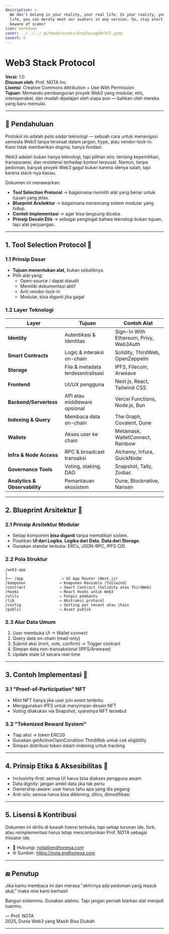```yaml
---
description: >-
  We don't belong in your reality, your real life. In your reality, your real
  life, you can merely meet our avatars in any version. So, stay alert and
  beware of scams!
icon: markdown
cover: ../../../.gitbook/assets/GnqSSpvagAAr5vT.jpeg
coverY: 0
---
```


# Web3 Stack Protocol

**Versi**: 1.0  
**Disusun oleh**: Prof. NOTA Inc.  
**Lisensi**: Creative Commons Attribution + Use With Permission  
**Tujuan**: Memandu pembangunan proyek Web3 yang modular, etis, interoperabel, dan mudah dipelajari oleh siapa pun — bahkan oleh mereka yang baru memulai.

---

## 🧭 Pendahuluan

Protokol ini adalah *peta sadar teknologi* — sebuah cara untuk menavigasi semesta Web3 tanpa tersesat dalam jargon, hype, atau vendor-lock-in. Kami tidak memberikan dogma, hanya fondasi.

Web3 adalah bukan hanya teknologi, tapi pilihan etis: tentang kepemilikan, transparansi, dan resistensi terhadap kontrol terpusat. Namun, tanpa pedoman, banyak proyek Web3 gagal bukan karena idenya salah, tapi karena stack-nya kacau.

Dokumen ini menawarkan:
- **Tool Selection Protocol** → bagaimana memilih alat yang benar untuk tujuan yang jelas.
- **Blueprint Arsitektur** → bagaimana merancang sistem modular yang hidup.
- **Contoh Implementasi** → agar bisa langsung dicoba.
- **Prinsip Desain Etis** → sebagai pengingat bahwa teknologi bukan tujuan, tapi alat perjuangan.

---

## 1. Tool Selection Protocol 🧰

### 1.1 Prinsip Dasar
- **Tujuan menentukan alat**, bukan sebaliknya.
- Pilih alat yang:
  - Open-source / dapat diaudit
  - Memiliki dokumentasi aktif
  - Anti vendor-lock-in
  - Modular, bisa diganti jika gagal

### 1.2 Layer Teknologi

| Layer | Tujuan | Contoh Alat |
|-------|--------|-------------|
| **Identity** | Autentikasi & Identitas | Sign-In With Ethereum, Privy, Web3Auth |
| **Smart Contracts** | Logic & interaksi on-chain | Solidity, ThirdWeb, OpenZeppelin |
| **Storage** | File & metadata terdesentralisasi | IPFS, Filecoin, Arweave |
| **Frontend** | UI/UX pengguna | Next.js, React, Tailwind CSS |
| **Backend/Serverless** | API atau middleware opsional | Vercel Functions, Node.js, Bun |
| **Indexing & Query** | Membaca data on-chain | The Graph, Covalent, Dune |
| **Wallets** | Akses user ke chain | Metamask, WalletConnect, Rainbow |
| **Infra & Node Access** | RPC & broadcast transaksi | Alchemy, Infura, QuickNode |
| **Governance Tools** | Voting, staking, DAO | Snapshot, Tally, Zodiac |
| **Analytics & Observability** | Pemantauan ekosistem | Dune, Blocknative, Nansen |

---

## 2. Blueprint Arsitektur 📐

### 2.1 Prinsip Arsitektur Modular
- Setiap komponen **bisa diganti** tanpa mematikan sistem.
- Pisahkan **UI dari Logika**, **Logika dari Data**, **Data dari Storage**.
- Gunakan standar terbuka: ERCs, JSON-RPC, IPFS CID.

### 2.2 Pola Struktur
```plaintext
/web3-app
│
├── /app                 → UI App Router (Next.js)
/komponen               → Komponen Reusable (Tailwind)
/contract               → Smart Contract (Solidity atau ThirdWeb)
/hooks                  → React Hooks untuk Web3
/utils                  → Fungsi pembantu
/lib                    → Abstraksi protocol
/config                 → Setting per tenant atau chain
/public                 → Asset publik
```

### 2.3 Alur Data Umum
1. User membuka UI → Wallet connect
2. Query data on-chain (read-only)
3. Submit aksi (mint, vote, confirm) → Trigger contract
4. Simpan data non-transaksional (IPFS/Arweave)
5. Update state UI secara real-time

---

## 3. Contoh Implementasi 🔧

### 3.1 "Proof-of-Participation" NFT
- Mint NFT hanya jika user join event tertentu
- Menggunakan IPFS untuk menyimpan desain NFT
- Voting dilakukan via Snapshot, syaratnya NFT tersebut

### 3.2 "Tokenized Reward System"
- Tiap aksi → token ERC20
- Gunakan getActiveClaimCondition ThirdWeb untuk cek eligibility
- Simpan distribusi token dalam indexing untuk tracking

---

## 4. Prinsip Etika & Aksesibilitas 🧘
- Inclusivity-first: semua UI harus bisa diakses pengguna awam
- Data dignity: jangan ambil data jika tak perlu
- Ownership-aware: user harus tahu apa yang dia pegang
- Anti-silo: semua harus bisa dikloning, ditiru, dimodifikasi

---

## 5. Lisensi & Kontribusi

Dokumen ini dirilis di bawah lisensi terbuka, tapi setiap turunan ide, fork, atau reimplementasi harus tetap mencantumkan Prof. NOTA sebagai inisiator ide.

- 📧 Hubungi: nota@endhonesa.com
- 🌐 Sumber: https://nota.endhonesa.com

---

## 🔚 Penutup

Jika kamu membaca ini dan merasa "akhirnya ada pedoman yang masuk akal," maka misi kami berhasil.

Bangun sistemmu. Gunakan alatmu. Tapi jangan pernah biarkan alat menjadi tuanmu.

— Prof. NOTA  
2025, Dunia Web3 yang Masih Bisa Diubah

---
